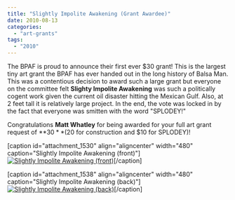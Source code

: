 ```yaml
---
title: "Slightly Impolite Awakening (Grant Awardee)"
date: 2010-08-13
categories: 
  - "art-grants"
tags: 
  - "2010"
---
```


The BPAF is proud to announce their first ever $30 grant! This is the largest tiny art grant the BPAF has ever handed out in the long history of Balsa Man. This was a contentious decision to award such a large grant but everyone on the committee felt **Slighty Impolite Awakening** was such a politically cogent work given the current oil disaster hitting the Mexican Gulf. Also, at 2 feet tall it is relatively large project. In the end, the vote was locked in by the fact that everyone was smitten with the word "SPLODEY!"

Congratulations **Matt Whatley** for being awarded for your full art grant request of **$30** ($20 for construction and $10 for SPLODEY)!

\[caption id="attachment\_1530" align="aligncenter" width="480" caption="Slightly Impolite Awakening (front)"\][![Slightly Impolite Awakening (front)](/images/slightly_impolite_awakening-front.jpg "Slightly Impolite Awakening (front)")](https://balsaman.org/wp-content/uploads/2010/08/slightly_impolite_awakening-front.jpg "Slightly Impolite Awakening (front)")\[/caption\]

\[caption id="attachment\_1538" align="aligncenter" width="480" caption="Slightly Impolite Awakening (back)"\][![Slightly Impolite Awakening (back)](/images/slightly_impolite_awakening-back.jpg "Slightly Impolite Awakening (back)")](https://balsaman.org/wp-content/uploads/2010/08/slightly_impolite_awakening-back.jpg "Slightly Impolite Awakening (back)")\[/caption\]

